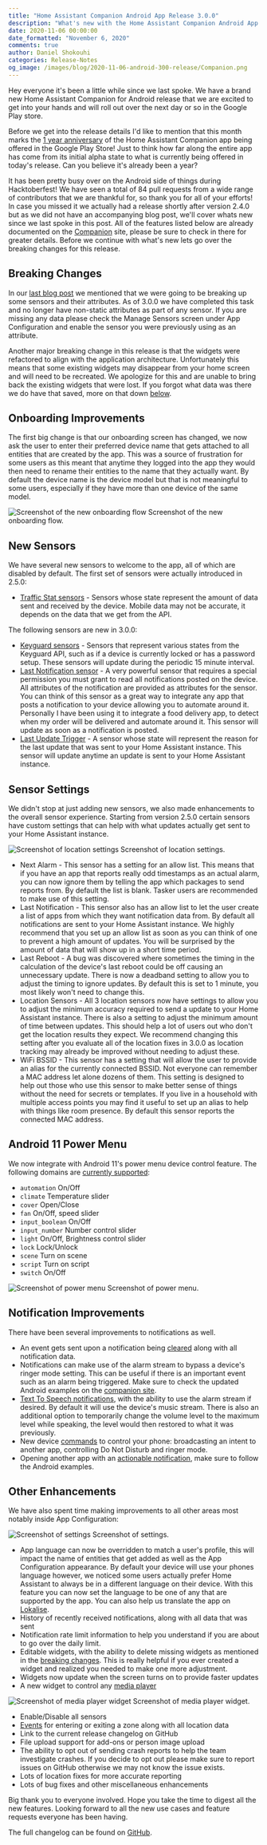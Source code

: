 ```yaml
---
title: "Home Assistant Companion Android App Release 3.0.0"
description: "What's new with the Home Assistant Companion Android App in 3.0.0"
date: 2020-11-06 00:00:00
date_formatted: "November 6, 2020"
comments: true
author: Daniel Shokouhi
categories: Release-Notes
og_image: /images/blog/2020-11-06-android-300-release/Companion.png
---
```


Hey everyone it's been a little while since we last spoke. We have a brand new Home Assistant Companion for Android release that we are excited to get into your hands and will roll out over the next day or so in the Google Play store.

Before we get into the release details I'd like to mention that this month marks the [1 year anniversary](https://youtu.be/tc17q1Zn0Xs?t=3487) of the Home Assistant Companion app being offered in the Google Play Store! Just to think how far along the entire app has come from its initial alpha state to what is currently being offered in today's release. Can you believe it's already been a year?

It has been pretty busy over on the Android side of things during Hacktoberfest! We have seen a total of 84 pull requests from a wide range of contributors that we are thankful for, so thank you for all of your efforts! In case you missed it we actually had a release shortly after version 2.4.0 but as we did not have an accompanying blog post, we'll cover whats new since we last spoke in this post. All of the features listed below are already documented on the [Companion](https://companion.home-assistant.io/) site, please be sure to check in there for greater details. Before we continue with what's new lets go over the breaking changes for this release.

## Breaking Changes

In our [last blog post](https://www.home-assistant.io/blog/2020/09/12/android-240-release/) we mentioned that we were going to be breaking up some sensors and their attributes. As of 3.0.0 we have completed this task and no longer have non-static attributes as part of any sensor. If you are missing any data please check the Manage Sensors screen under App Configuration and enable the sensor you were previously using as an attribute.

Another major breaking change in this release is that the widgets were refactored to align with the application architecture. Unfortunately this means that some existing widgets may disappear from your home screen and will need to be recreated. We apologize for this and are unable to bring back the existing widgets that were lost. If you forgot what data was there we do have that saved, more on that down [below](#other-enhancements).

## Onboarding Improvements

The first big change is that our onboarding screen has changed, we now ask the user to enter their preferred device name that gets attached to all entities that are created by the app. This was a source of frustration for some users as this meant that anytime they logged into the app they would then need to rename their entities to the name that they actually want. By default the device name is the device model but that is not meaningful to some users, especially if they have more than one device of the same model.


<p class='img'>
<img src='/images/blog/2020-11-06-android-300-release/onboarding.png' alt='Screenshot of the new onboarding flow'></a>
Screenshot of the new onboarding flow.
</p>


## New Sensors

We have several new sensors to welcome to the app, all of which are disabled by default. The first set of sensors were actually introduced in 2.5.0:

- [Traffic Stat sensors](https://companion.home-assistant.io/docs/core/sensors#traffic-stats-sensor) - Sensors whose state represent the amount of data sent and received by the device. Mobile data may not be accurate, it depends on the data that we get from the API.

The following sensors are new in 3.0.0:

- [Keyguard sensors](https://companion.home-assistant.io/docs/core/sensors#keyguard-sensors) - Sensors that represent various states from the Keyguard API, such as if a device is currently locked or has a password setup. These sensors will update during the periodic 15 minute interval.
- [Last Notification sensor](https://companion.home-assistant.io/docs/core/sensors#last-notification-sensor) - A very powerful sensor that requires a special permission you must grant to read all notifications posted on the device. All attributes of the notification are provided as attributes for the sensor. You can think of this sensor as a great way to integrate any app that posts a notification to your device allowing you to automate around it. Personally I have been using it to integrate a food delivery app, to detect when my order will be delivered and automate around it. This sensor will update as soon as a notification is posted.
- [Last Update Trigger](https://companion.home-assistant.io/docs/core/sensors#last-update-trigger-sensor) - A sensor whose state will represent the reason for the last update that was sent to your Home Assistant instance. This sensor will update anytime an update is sent to your Home Assistant instance.

## Sensor Settings

We didn't stop at just adding new sensors, we also made enhancements to the overall sensor experience. Starting from version 2.5.0 certain sensors have custom settings that can help with what updates actually get sent to your Home Assistant instance.


<p class='img'>
<img src='/images/blog/2020-11-06-android-300-release/location_sensor_settings.png' alt='Screenshot of location settings'></a>
Screenshot of location settings.
</p>

- Next Alarm - This sensor has a setting for an allow list. This means that if you have an app that reports really odd timestamps as an actual alarm, you can now ignore them by telling the app which packages to send reports from. By default the list is blank. Tasker users are recommended to make use of this setting.
- Last Notification - This sensor also has an allow list to let the user create a list of apps from which they want notification data from. By default all notifications are sent to your Home Assistant instance. We highly recommend that you set up an allow list as soon as you can think of one to prevent a high amount of updates. You will be surprised by the amount of data that will show up in a short time period.
- Last Reboot - A bug was discovered where sometimes the timing in the calculation of the device's last reboot could be off causing an unnecessary update. There is now a deadband setting to allow you to adjust the timing to ignore updates. By default this is set to 1 minute, you most likely won't need to change this.
- Location Sensors - All 3 location sensors now have settings to allow you to adjust the minimum accuracy required to send a update to your Home Assistant instance. There is also a setting to adjust the minimum amount of time between updates. This should help a lot of users out who don't get the location results they expect. We recommend changing this setting after you evaluate all of the location fixes in 3.0.0 as location tracking may already be improved without needing to adjust these.
- WiFi BSSID - This sensor has a setting that will allow the user to provide an alias for the currently connected BSSID. Not everyone can remember a MAC address let alone dozens of them. This setting is designed to help out those who use this sensor to make better sense of things without the need for secrets or templates. If you live in a household with multiple access points you may find it useful to set up an alias to help with things like room presence. By default this sensor reports the connected MAC address.


## Android 11 Power Menu

We now integrate with Android 11's power menu device control feature. The following domains are [currently supported](https://companion.home-assistant.io/docs/integrations/android-power-menu):

-  `automation` On/Off
-  `climate` Temperature slider
-  `cover` Open/Close
-  `fan` On/Off, speed slider
-  `input_boolean` On/Off
-  `input_number` Number control slider
-  `light` On/Off, Brightness control slider
-  `lock` Lock/Unlock
-  `scene` Turn on scene
-  `script` Turn on script
-  `switch` On/Off


<p class='img'>
<img src='/images/blog/2020-11-06-android-300-release/power_menu.png' alt='Screenshot of power menu'></a>
Screenshot of power menu.
</p>


## Notification Improvements

There have been several improvements to notifications as well.

- An event gets sent upon a notification being [cleared](https://companion.home-assistant.io/docs/notifications/notification-cleared) along with all notification data.
- Notifications can make use of the alarm stream to bypass a device's ringer mode setting. This can be useful if there is an important event such as an alarm being triggered. Make sure to check the updated Android examples on the [companion site](https://companion.home-assistant.io/docs/notifications/critical-notifications).
- [Text To Speech notifications](https://companion.home-assistant.io/docs/notifications/notifications-basic#text-to-speech-notifications), with the ability to use the alarm stream if desired. By default it will use the device's music stream. There is also an additional option to temporarily change the volume level to the maximum level while speaking, the level would then restored to what it was previously.
- New device [commands](https://companion.home-assistant.io/docs/notifications/notification-commands) to control your phone: broadcasting an intent to another app, controlling Do Not Disturb and ringer mode.
- Opening another app with an [actionable notification](https://companion.home-assistant.io/docs/notifications/actionable-notifications#building-automations-for-notification-actions), make sure to follow the Android examples.


## Other Enhancements

We have also spent time making improvements to all other areas most notably inside App Configuration:

<p class='img'>
<img src='/images/blog/2020-11-06-android-300-release/settings.png' alt='Screenshot of settings'></a>
Screenshot of settings.
</p>

- App language can now be overridden to match a user's profile, this will impact the name of entities that get added as well as the App Configuration appearance. By default your device will use your phones language however, we noticed some users actually prefer Home Assistant to always be in a different language on their device. With this feature you can now set the language to be one of any that are supported by the app. You can also help us translate the app on [Lokalise](https://lokalise.com/public/145814835dd655bc5ab0d0.36753359/).
- History of recently received notifications, along with all data that was sent
- Notification rate limit information to help you understand if you are about to go over the daily limit.
- Editable widgets, with the ability to delete missing widgets as mentioned in the [breaking changes](#breaking-changes). This is really helpful if you ever created a widget and realized you needed to make one more adjustment.
- Widgets now update when the screen turns on to provide faster updates
- A new widget to control any [media player](https://companion.home-assistant.io/docs/integrations/android-widgets#media-player)

<p class='img'>
<img src='/images/blog/2020-11-06-android-300-release/media_player_widget.png' alt='Screenshot of media player widget'></a>
Screenshot of media player widget.
</p>

- Enable/Disable all sensors
- [Events](https://companion.home-assistant.io/docs/integrations/app-events) for entering or exiting a zone along with all location data
- Link to the current release changelog on GitHub
- File upload support for add-ons or person image upload
- The ability to opt out of sending crash reports to help the team investigate crashes. If you decide to opt out please make sure to report issues on GitHub otherwise we may not know the issue exists.
- Lots of location fixes for more accurate reporting
- Lots of bug fixes and other miscellaneous enhancements


Big thank you to everyone involved. Hope you take the time to digest all the new features. Looking forward to all the new use cases and feature requests everyone has been having.

The full changelog can be found on [GitHub](https://github.com/home-assistant/android/releases/tag/3.0.0).
